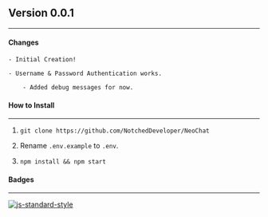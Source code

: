 ## Version 0.0.1
------------------------

#### Changes

    - Initial Creation!

    - Username & Password Authentication works.
        
        - Added debug messages for now.


#### How to Install
-------------------------
1) `git clone https://github.com/NotchedDeveloper/NeoChat`

2) Rename `.env.example` to `.env`.

3) `npm install && npm start`

#### Badges
-------------------------
[![js-standard-style](https://cdn.rawgit.com/standard/standard/master/badge.svg)](http://standardjs.com)